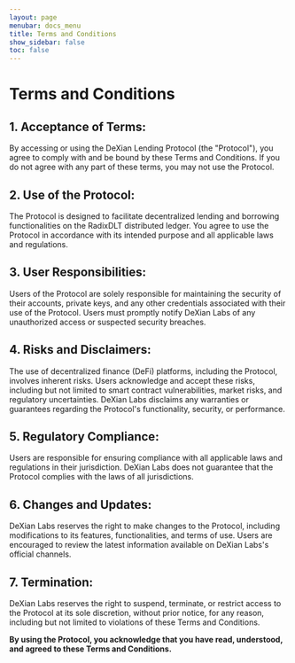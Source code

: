 ```yaml
---
layout: page
menubar: docs_menu
title: Terms and Conditions
show_sidebar: false
toc: false
---
```

Terms and Conditions
=====================

## 1. Acceptance of Terms:
   By accessing or using the DeXian Lending Protocol (the "Protocol"), you agree to comply with and be bound by these Terms and Conditions. If you do not agree with any part of these terms, you may not use the Protocol.

## 2. Use of the Protocol:
   The Protocol is designed to facilitate decentralized lending and borrowing functionalities on the RadixDLT distributed ledger. You agree to use the Protocol in accordance with its intended purpose and all applicable laws and regulations.

## 3. User Responsibilities:
   Users of the Protocol are solely responsible for maintaining the security of their accounts, private keys, and any other credentials associated with their use of the Protocol. Users must promptly notify DeXian Labs of any unauthorized access or suspected security breaches.

## 4. Risks and Disclaimers:
   The use of decentralized finance (DeFi) platforms, including the Protocol, involves inherent risks. Users acknowledge and accept these risks, including but not limited to smart contract vulnerabilities, market risks, and regulatory uncertainties. DeXian Labs disclaims any warranties or guarantees regarding the Protocol's functionality, security, or performance.

## 5. Regulatory Compliance:
   Users are responsible for ensuring compliance with all applicable laws and regulations in their jurisdiction. DeXian Labs does not guarantee that the Protocol complies with the laws of all jurisdictions.

## 6. Changes and Updates:
   DeXian Labs reserves the right to make changes to the Protocol, including modifications to its features, functionalities, and terms of use. Users are encouraged to review the latest information available on DeXian Labs's official channels.

## 7. Termination:
   DeXian Labs reserves the right to suspend, terminate, or restrict access to the Protocol at its sole discretion, without prior notice, for any reason, including but not limited to violations of these Terms and Conditions.


**By using the Protocol, you acknowledge that you have read, understood, and agreed to these Terms and Conditions.**